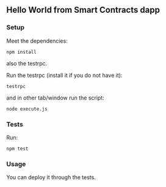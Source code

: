 ## Hello World from Smart Contracts dapp

### Setup

Meet the dependencies:

```
npm install
```

also the testrpc.

Run the testrpc (install it if you do not have it):

```
testrpc
```

and in other tab/window run the script:

```
node execute.js
```

### Tests

Run:

```npm test```

### Usage

You can deploy it through the tests.